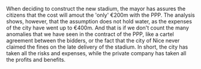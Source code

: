 When deciding to construct the new stadium, the mayor has assures the citizens that the cost will amout the 'only' €200m with the PPP. The analysis shows, however, that the assumption does not hold water, as the expenses of the city have went up to €400m. And that is if we don't count the many anomalies that we have seen in the contract of the PPP, like a cartel agreement between the bidders, or the fact that the city of Nice never claimed the fines on the late delivery of the stadium. In short, the city has taken all the risks and expenses, while the private company has taken all the profits and benefits.